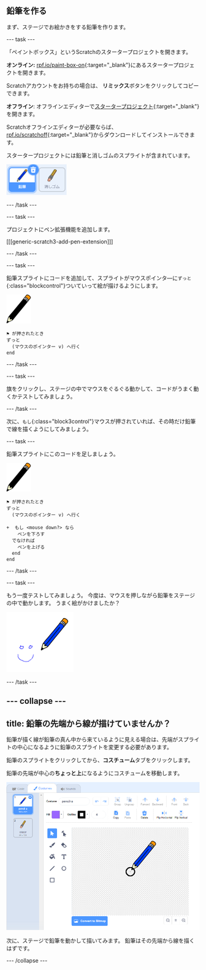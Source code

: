 ## 鉛筆を作る

まず、ステージでお絵かきをする鉛筆を作ります。

\--- task \---

「ペイントボックス」というScratchのスタータープロジェクトを開きます。

**オンライン:** [rpf.io/paint-box-on](http://rpf.io/paint-box-on){:target="_blank"}にあるスタータープロジェクトを開きます。

Scratchアカウントをお持ちの場合は、 **リミックス**ボタンをクリックしてコピーできます。

**オフライン**: オフラインエディターで[スタータープロジェクト](http://rpf.io/p/en/paint-box-go){:target="_blank"}を開きます。

Scratchオフラインエディターが必要ならば、[rpf.io/scratchoff](http://rpf.io/scratchoff){:target="_blank"}からダウンロードしてインストールできます。

スタータープロジェクトには鉛筆と消しゴムのスプライトが含まれています。

![スクリーンショット](images/paint-starter.png)

\--- /task \---

\--- task \---

プロジェクトにペン拡張機能を追加します。

[[[generic-scratch3-add-pen-extension]]]

\--- /task \---

\--- task \---

鉛筆スプライトにコードを追加して、スプライトがマウスポインタ―に`ずっと`{:class="blockcontrol"}ついていって絵が描けるようにします。

![鉛筆](images/pencil.png)

```blocks3
⚑ が押されたとき
ずっと 
  (マウスのポインター v) へ行く
end
```

\--- /task \---

\--- task \---

旗をクリックし、ステージの中でマウスをぐるぐる動かして、コードがうまく動くかテストしてみましょう。

\--- /task \---

次に、`もし`{:class="block3control"}マウスが押されていれば、その時だけ鉛筆で線を描くようにしてみましょう。

\--- task \---

鉛筆スプライトにこのコードを足しましょう。

![鉛筆](images/pencil.png)

```blocks3
⚑ が押されたとき
ずっと 
  (マウスのポインター v) へ行く

+  もし <mouse down?> なら 
    ペンを下ろす
  でなければ 
    ペンを上げる
  end
end
```

\--- /task \---

\--- task \---

もう一度テストしてみましょう。 今度は、マウスを押しながら鉛筆をステージの中で動かします。 うまく絵がかけましたか？

![スクリーンショット](images/paint-draw.png)

\--- /task \---

## \--- collapse \---

## title: 鉛筆の先端から線が描けていませんか？

鉛筆が描く線が鉛筆の真ん中から来ているように見える場合は、先端がスプライトの中心になるように鉛筆のスプライトを変更する必要があります。

鉛筆のスプライトをクリックしてから、**コスチューム**タブをクリックします。

鉛筆の先端が中心の**ちょっと上**になるようにコスチュームを移動します。

![コスチューム 中心](images/costume-center-annotated.png)

次に、ステージで鉛筆を動かして描いてみます。 鉛筆はその先端から線を描くはずです。

\--- /collapse \---